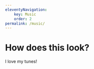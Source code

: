 ```yaml
---
eleventyNavigation:
    key: Music
    order: 2
permalink: /music/
---
```

# How does this look?
I love my tunes!